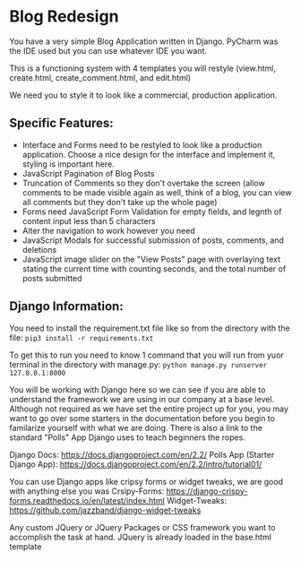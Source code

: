 # Blog Redesign
You have a very simple Blog Application written in Django. PyCharm was the IDE used but you can use whatever IDE you want.

This is a functioning system with 4 templates you will restyle (view.html, create.html, create_comment.html, and edit.html)

We need you to style it to look like a commercial, production application.

## Specific Features:
- Interface and Forms need to be restyled to look like a production application. Choose a nice design for the interface and implement it, styling is important here.
- JavaScript Pagination of Blog Posts
- Truncation of Comments so they don't overtake the screen (allow comments to be made visible again as well, think of a blog, you can view all comments but they don't take up the whole page)
- Forms need JavaScript Form Validation for empty fields, and legnth of content input less than 5 characters
- Alter the navigation to work however you need
- JavaScript Modals for successful submission of posts, comments, and deletions
- JavaScript image slider on the "View Posts" page with overlaying text stating the current time with counting seconds, and the total number of posts submitted

## Django Information:

You need to install the requirement.txt file like so from the directory with the file:
```pip3 install -r requirements.txt```

To get this to run you need to know 1 command that you will run from yuor terminal in the directory with manage.py:
```python manage.py runserver 127.0.0.1:8000```

You will be working with Django here so we can see if you are able to understand the framework we are using in our company at a base level. Although not required as we have set the entire project up for you, you may want to go over some starters in the documentation before you begin to familarize yourself with what we are doing. There is also a link to the standard "Polls" App Django uses to teach beginners the ropes.

Django Docs: https://docs.djangoproject.com/en/2.2/
Polls App (Starter Django App): https://docs.djangoproject.com/en/2.2/intro/tutorial01/

You can use Django apps like cripsy forms or widget tweaks, we are good with anything else you was
Crsipy-Forms: https://django-crispy-forms.readthedocs.io/en/latest/index.html
Widget-Tweaks: https://github.com/jazzband/django-widget-tweaks

Any custom JQuery or JQuery Packages or CSS framework you want to accomplish the task at hand. JQuery is already loaded in the base.html template

